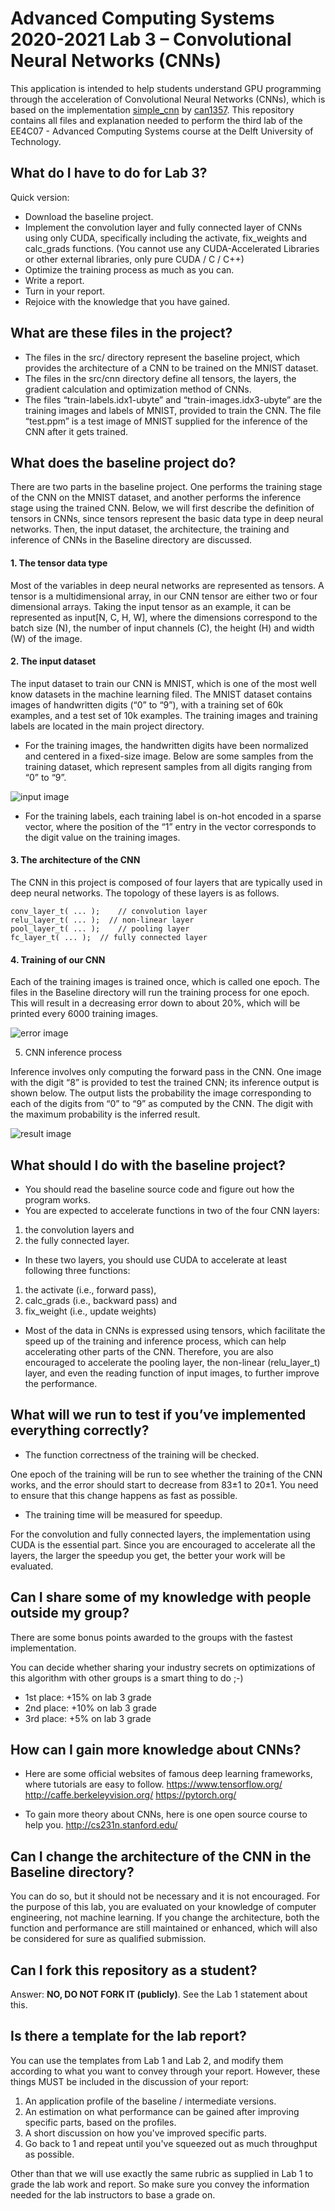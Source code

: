 # Advanced Computing Systems 2020-2021 Lab 3 – Convolutional Neural Networks (CNNs)

This application is intended to help students understand GPU programming through the acceleration of Convolutional 
Neural Networks (CNNs), which is based on the implementation [simple_cnn](https://github.com/can1357/simple_cnn) by 
[can1357](https://github.com/can1357).
This repository contains all files and explanation needed to perform the  third lab of the
EE4C07 - Advanced Computing Systems course at the  Delft University of Technology.

## What do I have to do for Lab 3?

Quick version:

* Download the baseline project.
* Implement the convolution layer and fully connected layer of CNNs using only CUDA, specifically including the
  activate, fix_weights and calc_grads functions. (You cannot use any CUDA-Accelerated Libraries or other external
  libraries, only pure CUDA / C / C++)
* Optimize the training process as much as you can.
* Write a report.
* Turn in your report.
* Rejoice with the knowledge that you have gained.

## What are these files in the project?

* The files in the src/ directory represent the baseline project, which provides the architecture of a CNN to be
  trained on the MNIST dataset.
* The files in the src/cnn directory define all tensors, the layers, the gradient calculation and optimization method 
  of CNNs.
* The files “train-labels.idx1-ubyte” and “train-images.idx3-ubyte” are the training images and labels of MNIST, 
  provided to train the CNN. The file “test.ppm” is a test image of MNIST supplied for the inference of the CNN after 
  it gets trained.

## What does the baseline project do?

There are two parts in the baseline project. One performs the training stage of the CNN on the MNIST dataset, and 
another performs the inference stage using the trained CNN. Below, we will first describe the definition of tensors 
in CNNs, since tensors represent the basic data type in deep neural networks. Then, the input dataset, the 
architecture, the training and inference of CNNs in the Baseline directory are discussed.

#### 1. The tensor data type

Most of the variables in deep neural networks are represented as tensors. A tensor is a multidimensional 
array, in our CNN tensor are either two or four dimensional arrays. Taking the input tensor as an example, it 
can be represented as input[N, C, H, W], where the dimensions correspond to the batch size (N), the number of 
input channels (C), the height (H) and width (W) of the image.

#### 2. The input dataset

The input dataset to train our CNN is MNIST, which is one of the most well know datasets in the machine learning 
filed. The MNIST dataset contains images of handwritten digits (“0” to “9”), with a training set of 60k examples,
 and a test set of 10k examples. The training images and training labels are located in the main project directory.

* For the training images, the handwritten digits have been normalized and centered in a fixed-size image. Below 
are some samples from the training dataset, which represent samples from all digits ranging from “0” to “9”.

![input image](images/input.png)
 
* For the training labels, each training label is on-hot encoded in a sparse vector, where the position of the “1” 
entry in the vector corresponds to the digit value on the training images.

#### 3. The architecture of the CNN

The CNN in this project is composed of four layers that are typically used in deep neural networks. The 
topology of these layers is as follows.

```
conv_layer_t( ... );	// convolution layer		
relu_layer_t( ... );  // non-linear layer       
pool_layer_t( ... );	// pooling layer			
fc_layer_t( ... );	// fully connected layer				
```

#### 4. Training of our CNN

Each of the training images is trained once, which is called one epoch. The files in the Baseline directory will 
run the training process for one epoch. This will result in a decreasing error down to about 20%, which will be printed
every 6000 training images.

![error image](images/error.png)
 
5. CNN inference process

Inference involves only computing the forward pass in the CNN. One image with the digit “8” is provided to test 
the trained CNN; its inference output is shown below. The output lists the probability the image corresponding 
to each of the digits from “0” to “9” as computed by the CNN. The digit with the maximum probability is the 
inferred result. 

![result image](images/result.png)
 
## What should I do with the baseline project?

* You should read the baseline source code and figure out how the program works.
* You are expected to accelerate functions in two of the four CNN layers: 
1. the convolution layers and 
2. the fully connected layer.

* In these two layers, you should use CUDA to accelerate at least following three functions: 
1. the activate (i.e., forward pass), 
2. calc_grads (i.e., backward pass) and 
3. fix_weight (i.e., update weights)

* Most of the data in CNNs is expressed using tensors, which facilitate the speed up of the training and 
inference process, which can help accelerating other parts of the CNN. Therefore, you are also encouraged to
 accelerate the pooling layer, the non-linear (relu_layer_t) layer, and even the reading function of input 
 images, to further improve the performance.

## What will we run to test if you’ve implemented everything correctly?

* The function correctness of the training will be checked.

One epoch of the training will be run to see whether the training of the CNN works, and the error should start 
to decrease from 83±1 to 20±1. You need to ensure that this change happens as fast as possible.

* The training time will be measured for speedup.

For the convolution and fully connected layers, the implementation using CUDA is the essential part. Since you 
are encouraged to accelerate all the layers, the larger the speedup you get, the better your work will be evaluated.

## Can I share some of my knowledge with people outside my group?

There are some bonus points awarded to the groups with the fastest implementation.

You can decide whether sharing your industry secrets on optimizations of this 
algorithm with other groups is a smart thing to do ;-)

* 1st place: +15% on lab 3 grade
* 2nd place: +10% on lab 3 grade
* 3rd place: +5% on lab 3 grade

## How can I gain more knowledge about CNNs?

* Here are some official websites of famous deep learning frameworks, where tutorials are easy to follow.
https://www.tensorflow.org/
http://caffe.berkeleyvision.org/
https://pytorch.org/

* To gain more theory about CNNs, here is one open source course to help you.
http://cs231n.stanford.edu/

## Can I change the architecture of the CNN in the Baseline directory?

You can do so, but it should not be necessary and it is not encouraged. For the purpose of this lab, you are evaluated 
on your knowledge of computer engineering, not machine learning.
If you change the architecture, both the function and performance are still maintained or enhanced, which will also 
be considered for sure as qualified submission.

## Can I fork this repository as a student?

Answer: __NO, DO NOT FORK IT (publicly)__. 
See the Lab 1 statement about this.

## Is there a template for the lab report?

You can use the templates from Lab 1 and Lab 2, and modify them according to what
you want to convey through your report. However, these things MUST be included in
the discussion of your report:

1. An application profile of the baseline / intermediate versions.
2. An estimation on what performance can be gained after improving specific parts, 
  based on the profiles.
3. A short discussion on how you've improved specific parts.
4. Go back to 1 and repeat until you've squeezed out as much throughput as possible.

Other than that we will use exactly the same rubric as supplied in Lab 1 to grade the
lab work and report. So make sure you convey the information needed for the lab instructors
to base a grade on.
